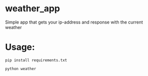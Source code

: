 # weather_app

Simple app that gets your ip-address and response with the current weather 

# Usage:
```
pip install requirements.txt

python weather
